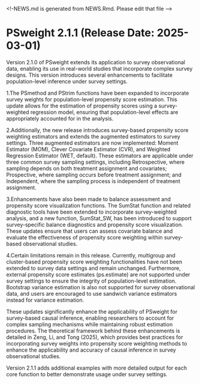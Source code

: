 
\<!-NEWS.md is generated from NEWS.Rmd. Please edit that file –\>

# PSweight 2.1.1 (Release Date: 2025-03-01)

Version 2.1.0 of PSweight extends its application to survey observational data, enabling its use in real-world studies that incorporate complex survey designs. This version introduces several enhancements to facilitate population-level inference under survey settings.

1.The PSmethod and PStrim functions have been expanded to incorporate survey weights for population-level propensity score estimation. This update allows for the estimation of propensity scores using a survey-weighted regression model, ensuring that population-level effects are appropriately accounted for in the analysis.

2.Additionally, the new release introduces survey-based propensity score weighting estimators and extends the augmented estimators to survey settings. Three augmented estimators are now implemented: Moment Estimator (MOM), Clever Covariate Estimator (CVR), and Weighted Regression Estimator (WET, default). These estimators are applicable under three common survey sampling settings, including Retrospective, where sampling depends on both treatment assignment and covariates; Prospective, where sampling occurs before treatment assignment; and Independent, where the sampling process is independent of treatment assignment.

3.Enhancements have also been made to balance assessment and propensity score visualization functions. The SumStat function and related diagnostic tools have been extended to incorporate survey-weighted analysis, and a new function, SumStat_SW, has been introduced to support survey-specific balance diagnostics and propensity score visualization. These updates ensure that users can assess covariate balance and evaluate the effectiveness of propensity score weighting within survey-based observational studies.

4.Certain limitations remain in this release. Currently, multigroup and cluster-based propensity score weighting functionalities have not been extended to survey data settings and remain unchanged. Furthermore, external propensity score estimates (ps.estimate) are not supported under survey settings to ensure the integrity of population-level estimation. Bootstrap variance estimation is also not supported for survey observational data, and users are encouraged to use sandwich variance estimators instead for variance estimation.

These updates significantly enhance the applicability of PSweight for survey-based causal inference, enabling researchers to account for complex sampling mechanisms while maintaining robust estimation procedures. The theoretical framework behind these enhancements is detailed in Zeng, Li, and Tong (2025), which provides best practices for incorporating survey weights into propensity score weighting methods to enhance the applicability and accuracy of causal inference in survey observational studies.

Version 2.1.1 adds additional examples with more detailed output for each core function to better demonstrate usage under survey settings.